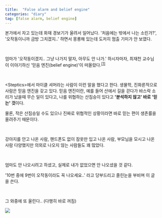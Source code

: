 ```yaml
---
title:  "False alarm and belief engine"
categories: "diary"
tag: [false alarm, belief engine]
---
```


본가에서 자고 있는데 화재 경보기가 울려서 일어났다.
'처음에는 밖에서 나는 소린가?', '오작동이니까 금방 그치겠지..' 하면서 몽롱해 있는데 도저히 멈출 기미가 안 보였다.

<br>

엄마가 '오작동이겠지.. 그냥 나가지 말자, 아무도 안 나가.' 하시자마자, 최재천 교수님이 이야기하신 '믿음 엔진(belief engine)'이 떠올랐다.<sup>[[1]](https://www.youtube.com/watch?v=Cwrh2J9gpI8)</sup>


<br>

\<Steptics\>에서 마이클 셔머라는 사람이 이런 말을 했다고 한다. 생물학, 진화론적으로 사람은 믿음 엔진을 갖고 있다. 믿음 엔진이란, 예를 들어 산에서 길을 걷다가 바스락 소리가 났을때 무슨 일이 있다고, 나를 위협하는 산짐승이 있다고 **'분석하지 않고' 바로 '믿는' 것**이다.

물론, 작은 산짐승일 수도 있으나 진짜로 위협적인 상황이라면 바로 믿는 편이 생존률을 올려주기 때문이다. 

<br>

강아지를 안고 나온 사람, 핸드폰도 없이 잠옷만 입고 나온 사람, 부모님을 모시고 나온 사람 다양했지만 의외로 나오지 않는 사람들도 꽤 많았다.

<br>

엄마도 안 나오시려고 하셨고, 실제로 내가 없었으면 안 나오셨을 것 같다.

'10번 중에 9번이 오작동이라도 꼭 나오세요..' 라고 당부드리고 졸린눈을 부비며 이 글을 쓴다.

<br>

그 와중에 또 울린다.. (다행히 바로 꺼짐)

![](/images/0729-morning.png)
